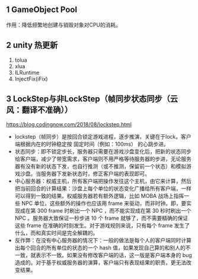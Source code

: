 ## 1 GameObject Pool
作用：降低频繁地创建与销毁对象对CPU的消耗。

## 2 unity 热更新
1. tolua
2. xlua
3. ILRuntime
4. InjectFix(iFix)

## 3 LockStep与非LockStep（帧同步状态同步（云风：翻译不准确））
https://blog.codingnow.com/2018/08/lockstep.html
- lockstep（帧同步）是按回合锁定游戏进程，逐步推演，关键在于lock。客户端根据内在的时钟稳定按 固定时间（例如：100ms） 的心跳步进。
- 状态同步：即不锁定步长，服务器只需要在游戏沙盘变化后，把新的状态同步给客户端，减少了带宽需求，客户端则不用严格等待服务器的步进，无论服务器有没有新的状态下发，也自行推测（或不推测，保留前一个状态）和模拟游戏沙盘。当服务器下发新状态时，修正客户端的表现即可。
- 中心服务器：权威主机，所有客户端把操作发往这个主机，由它来计算，然后把当前回合的计算结果：沙盘上每个单位的状态变化广播给所有客户端，一样可以得到一致的结果。权威服务器若有额外逻辑，比如 MOBA 战场上指挥一些 NPC 单位，这些额外的操作也应该用 frame 来驱动，而非时钟。即，要实现成在第 300 frame 时刷出一个 NPC ，而不能实现成在第 30 秒时刷出一个 NPC 。服务器大致保证一秒步进 10 个 frame 就够了，而不需要精确的保证这些 frame 在准确的时刻发生。对于游戏规则来说，只有每个 frame 发生了什么，而和真实时间是完全解耦的。
- 反作弊：在没有中心服务器的情况下：一般的做法是每个人的客户端同时计算出每个回合的所有单位的状态的一个 hash 值，如果发现自己算的和别人的不一致，就表示不一致。如果没有修改客户端的话，这一版是客户端本身的 bug 造成的。对于基于权威服务器的演算，客户端只有表现结果的职责，更无法改变结果。
